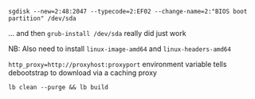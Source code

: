 ```
sgdisk --new=2:48:2047 --typecode=2:EF02 --change-name=2:"BIOS boot partition" /dev/sda
```

... and then `grub-install /dev/sda` really did just work

NB:
Also need to install `linux-image-amd64` and `linux-headers-amd64`


`http_proxy=http://proxyhost:proxyport` environment variable tells debootstrap to download via a caching proxy

`lb clean --purge && lb build` 
